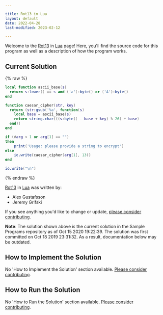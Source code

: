 ```yaml
---

title: Rot13 in Lua
layout: default
date: 2022-04-28
last-modified: 2023-02-12

---
```


Welcome to the [Rot13](https://sampleprograms.io/projects/rot13) in [Lua](https://sampleprograms.io/languages/lua) page! Here, you'll find the source code for this program as well as a description of how the program works.

## Current Solution

{% raw %}

```lua
local function ascii_base(s)
  return s:lower() == s and ('a'):byte() or ('A'):byte()
end

function caesar_cipher(str, key)
  return (str:gsub('%a', function(s)
    local base = ascii_base(s)
    return string.char(((s:byte() - base + key) % 26) + base)
  end))
end

if (#arg < 1 or arg[1] == "")
then
    print('Usage: please provide a string to encrypt')
else
    io.write(caesar_cipher(arg[1], 13))
end

io.write("\n")
```

{% endraw %}

[Rot13](https://sampleprograms.io/projects/rot13) in [Lua](https://sampleprograms.io/languages/lua) was written by:

- Alex Gustafsson
- Jeremy Grifski

If you see anything you'd like to change or update, [please consider contributing](https://github.com/TheRenegadeCoder/sample-programs).

**Note**: The solution shown above is the current solution in the Sample Programs repository as of Oct 15 2020 19:22:39. The solution was first committed on Oct 18 2019 23:31:32. As a result, documentation below may be outdated.

## How to Implement the Solution

No 'How to Implement the Solution' section available. [Please consider contributing](https://github.com/TheRenegadeCoder/sample-programs-website).

## How to Run the Solution

No 'How to Run the Solution' section available. [Please consider contributing](https://github.com/TheRenegadeCoder/sample-programs-website).
